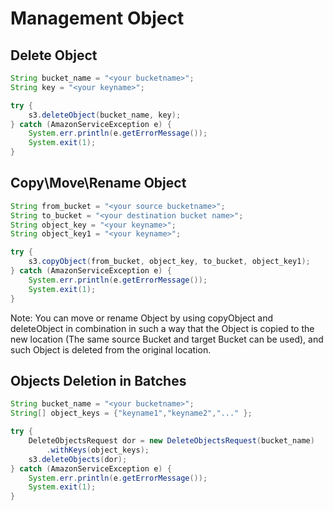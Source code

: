 # Management Object

## Delete Object

```Java
String bucket_name = "<your bucketname>";
String key = "<your keyname>";

try {
    s3.deleteObject(bucket_name, key);
} catch (AmazonServiceException e) {
    System.err.println(e.getErrorMessage());
    System.exit(1);
}
```

## Copy\Move\Rename Object

```Java
String from_bucket = "<your source bucketname>";
String to_bucket = "<your destination bucket name>";
String object_key = "<your keyname>";
String object_key1 = "<your keyname>";

try {
    s3.copyObject(from_bucket, object_key, to_bucket, object_key1);
} catch (AmazonServiceException e) {
    System.err.println(e.getErrorMessage());
    System.exit(1);
}
```
Note: You can move or rename Object by using copyObject and deleteObject in combination in such a way that the Object is copied to the new location (The same source Bucket and target Bucket can be used), and such Object is deleted from the original location.

## Objects Deletion in Batches

```Java
String bucket_name = "<your bucketname>";
String[] object_keys = {"keyname1","keyname2","..." };

try {
    DeleteObjectsRequest dor = new DeleteObjectsRequest(bucket_name)
        .withKeys(object_keys);
    s3.deleteObjects(dor);
} catch (AmazonServiceException e) {
    System.err.println(e.getErrorMessage());
    System.exit(1);
}
```

